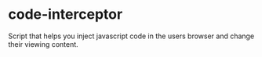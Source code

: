 # code-interceptor
Script that helps you inject javascript code in the users browser and change their viewing content.
